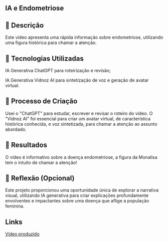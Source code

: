 ## IA e Endometriose

## 📒 Descrição 
Este vídeo apresenta uma rápida informação sobre endometriose, utilizando uma figura histórica para chamar a atenção.

## 🤖 Tecnologias Utilizadas
IA Generativa ChatGPT para roteirização e revisão;

IA Generativa Vidnoz AI para sintetização de voz e geração de avatar virtual.

## 🧐 Processo de Criação
Usei o "ChatGPT" para estudar, escrever e revisar o roteiro do vídeo. O "Vidnoz AI" foi essencial para criar um avatar virtual, de característica histórica conhecida, e voz sintetizada, para chamar a atenção ao assunto abordado. 

## 🚀 Resultados
O vídeo é informativo sobre a doença endometriose,  a figura da Monalisa tem o intuito de chamar a atenção!

## 💭 Reflexão (Opcional)
Este projeto proporcionou uma oportunidade única de explorar a narrativa visual, utilizando IA generativa para criar explicações profundamente envolventes e impactantes sobre uma doença que aflige a população feminina.

## Links 

[Vídeo produzido](https://aiapp-pt.vidnoz.com/video/index.html?videoid=4609296)
